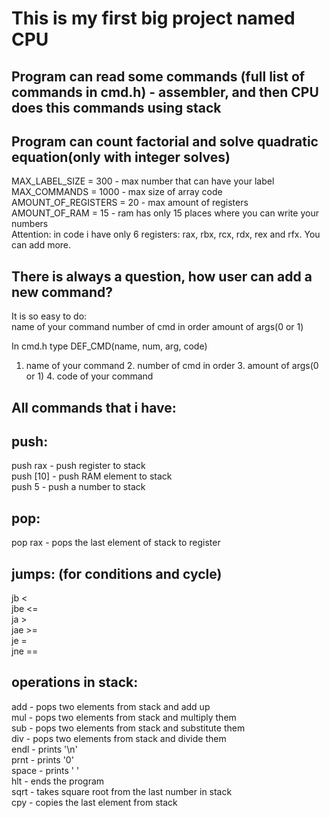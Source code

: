 # This is my first big project named CPU
## Program can read some commands (full list of commands in  cmd.h) - assembler, and then CPU does this commands using stack
## Program can count factorial and solve quadratic equation(only with integer solves)
 MAX_LABEL_SIZE = 300 - max number that can have your label <br/>
 MAX_COMMANDS = 1000 - max size of array code <br/>
 AMOUNT_OF_REGISTERS = 20 - max amount of registers <br/>
 AMOUNT_OF_RAM  = 15 - ram has only 15 places where you can write your numbers <br/>
 Attention: in code i have only 6 registers: rax, rbx, rcx, rdx, rex and rfx. You can add more. <br/>
 ## There is always a question, how user can add a new command? <br/>
 It is so easy to do: <br/>
 name of your command  number of cmd in order amount of args(0 or 1) <br/>
 
 In cmd.h type DEF_CMD(name, num, arg, code) <br/>
 1. name of your command 2. number of cmd in order 3. amount of args(0 or 1) 4. code of your command <br/>

## All commands that i have:
## push:
 push rax  - push register to stack <br/>
 push [10] - push RAM element to stack <br/>
 push 5    - push a number to stack <br/>
## pop:
 pop rax - pops the last element of stack to register <br/>
## jumps: (for conditions and cycle)
 jb < <br/>
 jbe <= <br/>
 ja > <br/>
 jae >= <br/>
 je = <br/>
 jne == <br/>
## operations in stack:
 add - pops two elements from stack and add up <br/>
 mul - pops two elements from stack and multiply them <br/>
 sub - pops two elements from stack and substitute them <br/>
 div - pops two elements from stack and divide them <br/>
 endl - prints '\n' <br/>
 prnt - prints '0' <br/>
 space - prints ' ' <br/>
 hlt - ends the program <br/>
 sqrt - takes square root from the last number in stack <br/>
 cpy - copies the last element from stack <br/>
